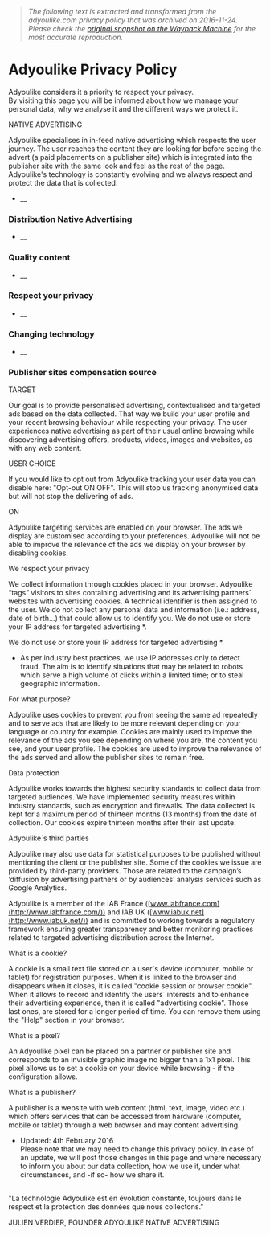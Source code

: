 > *The following text is extracted and transformed from the adyoulike.com privacy policy that was archived on 2016-11-24. Please check the [original snapshot on the Wayback Machine](https://web.archive.org/web/20161124174224id_/http%3A//www.adyoulike.com/privacy-uk/index.html) for the most accurate reproduction.*

# Adyoulike Privacy Policy

Adyoulike considers it a priority to respect your privacy.   
By visiting this page you will be informed about how we manage your personal data, why we analyse it and the different ways we protect it. 

NATIVE ADVERTISING

Adyoulike specialises in in-feed native advertising which respects the user journey. The user reaches the content they are looking for before seeing the advert (a paid placements on a publisher site) which is integrated into the publisher site with the same look and feel as the rest of the page. Adyoulike's technology is constantly evolving and we always respect and protect the data that is collected. 

  * __

### Distribution Native Advertising

  * __

### Quality content

  * __

### Respect your privacy

  * __

### Changing technology

  * __

### Publisher sites compensation source




TARGET

Our goal is to provide personalised advertising, contextualised and targeted ads based on the data collected. That way we build your user profile and your recent browsing behaviour while respecting your privacy. The user experiences native advertising as part of their usual online browsing while discovering advertising offers, products, videos, images and websites, as with any web content. 

USER CHOICE

If you would like to opt out from Adyoulike tracking your user data you can disable here: "Opt-out ON OFF". This will stop us tracking anonymised data but will not stop the delivering of ads. 

ON

Adyoulike targeting services are enabled on your browser. The ads we display are customised according to your preferences. Adyoulike will not be able to improve the relevance of the ads we display on your browser by disabling cookies. 

We respect your privacy

We collect information through cookies placed in your browser. Adyoulike “tags” visitors to sites containing advertising and its advertising partners´ websites with advertising cookies. A technical identifier is then assigned to the user. We do not collect any personal data and information (i.e.: address, date of birth...) that could allow us to identify you. We do not use or store your IP address for targeted advertising *. 

We do not use or store your IP address for targeted advertising *. 

* As per industry best practices, we use IP addresses only to detect fraud. The aim is to identify situations that may be related to robots which serve a high volume of clicks within a limited time; or to steal geographic information. 

For what purpose?

Adyoulike uses cookies to prevent you from seeing the same ad repeatedly and to serve ads that are likely to be more relevant depending on your language or country for example. Cookies are mainly used to improve the relevance of the ads you see depending on where you are, the content you see, and your user profile. The cookies are used to improve the relevance of the ads served and allow the publisher sites to remain free. 

Data protection

Adyoulike works towards the highest security standards to collect data from targeted audiences. We have implemented security measures within industry standards, such as encryption and firewalls. The data collected is kept for a maximum period of thirteen months (13 months) from the date of collection. Our cookies expire thirteen months after their last update. 

Adyoulike´s third parties

Adyoulike may also use data for statistical purposes to be published without mentioning the client or the publisher site. Some of the cookies we issue are provided by third-party providers. Those are related to the campaign’s ‘diffusion by advertising partners or by audiences’ analysis services such as Google Analytics. 

Adyoulike is a member of the IAB France ([www.iabfrance.com](http://www.iabfrance.com/)) and IAB UK ([www.iabuk.net](http://www.iabuk.net/)) and is committed to working towards a regulatory framework ensuring greater transparency and better monitoring practices related to targeted advertising distribution across the Internet. 

What is a cookie? 

A cookie is a small text file stored on a user´s device (computer, mobile or tablet) for registration purposes. When it is linked to the browser and disappears when it closes, it is called "cookie session or browser cookie". When it allows to record and identify the users´ interests and to enhance their advertising experience, then it is called "advertising cookie". Those last ones, are stored for a longer period of time. You can remove them using the "Help" section in your browser.

What is a pixel? 

An Adyoulike pixel can be placed on a partner or publisher site and corresponds to an invisible graphic image no bigger than a 1x1 pixel. This pixel allows us to set a cookie on your device while browsing - if the configuration allows. 

What is a publisher? 

A publisher is a website with web content (html, text, image, video etc.) which offers services that can be accessed from hardware (computer, mobile or tablet) through a web browser and may content advertising. 

* Updated: 4th February 2016    
Please note that we may need to change this privacy policy. In case of an update, we will post those changes in this page and where necessary to inform you about our data collection, how we use it, under what circumstances, and -if so- how we share it. 

## 

"La technologie Adyoulike est en évolution constante, toujours dans le respect et la protection des données que nous collectons." 

JULIEN VERDIER, FOUNDER ADYOULIKE NATIVE ADVERTISING
